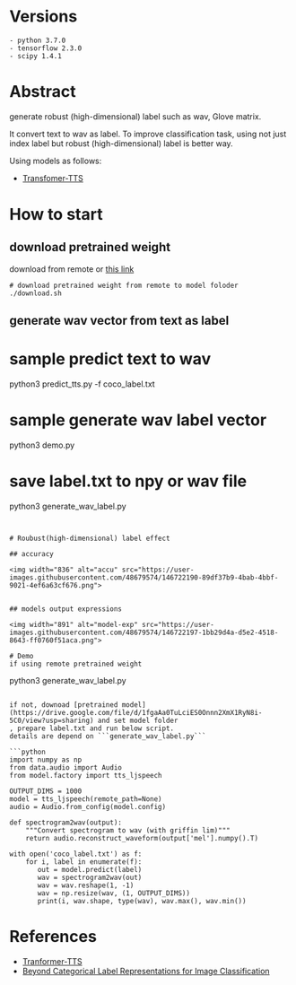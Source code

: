 # Versions
```
- python 3.7.0
- tensorflow 2.3.0
- scipy 1.4.1
```

# Abstract 

generate robust (high-dimensional) label such as wav, Glove matrix.

It convert text to wav as label.
To improve classification task, using not just index label but robust (high-dimensional) label is better way.

Using models as follows:
- [Transfomer-TTS](https://github.com/as-ideas/TransformerTTS)

# How to start

## download pretrained weight
download from remote or [this link](https://drive.google.com/file/d/1D7IMwgTxTNmhAXoNPMv0ZMXsXxwn2cc9/view?usp=sharing)
```
# download pretrained weight from remote to model foloder
./download.sh
```

## generate wav vector from text as label
# sample predict text to wav
python3 predict_tts.py -f coco_label.txt

# sample generate wav label vector
python3 demo.py

# save label.txt to npy or wav file
python3 generate_wav_label.py 
```


# Roubust(high-dimensional) label effect

## accuracy 

<img width="836" alt="accu" src="https://user-images.githubusercontent.com/48679574/146722190-89df37b9-4bab-4bbf-9021-4ef6a63cf676.png">


## models output expressions

<img width="891" alt="model-exp" src="https://user-images.githubusercontent.com/48679574/146722197-1bb29d4a-d5e2-4518-8643-ff0760f51aca.png">

# Demo 
if using remote pretrained weight
```
python3 generate_wav_label.py
```

if not, downoad [pretrained model](https://drive.google.com/file/d/1fgaAa0TuLciES0Onnn2XmX1RyN8i-5C0/view?usp=sharing) and set model folder
, prepare label.txt and run below script.
details are depend on ```generate_wav_label.py```

```python
import numpy as np
from data.audio import Audio
from model.factory import tts_ljspeech

OUTPUT_DIMS = 1000
model = tts_ljspeech(remote_path=None)
audio = Audio.from_config(model.config)

def spectrogram2wav(output):
    """Convert spectrogram to wav (with griffin lim)"""
    return audio.reconstruct_waveform(output['mel'].numpy().T)
    
with open('coco_label.txt') as f:
    for i, label in enumerate(f):
       out = model.predict(label)
       wav = spectrogram2wav(out)
       wav = wav.reshape(1, -1)
       wav = np.resize(wav, (1, OUTPUT_DIMS))
       print(i, wav.shape, type(wav), wav.max(), wav.min())
```


# References
- [Tranformer-TTS](https://github.com/as-ideas/TransformerTTS)
- [Beyond Categorical Label Representations for Image Classification](https://arxiv.org/abs/2104.02226)

